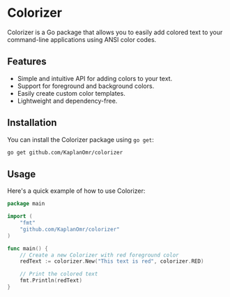 # Colorizer

Colorizer is a Go package that allows you to easily add colored text to your command-line applications using ANSI color codes.

## Features

- Simple and intuitive API for adding colors to your text.
- Support for foreground and background colors.
- Easily create custom color templates.
- Lightweight and dependency-free.

## Installation

You can install the Colorizer package using `go get`:

```bash
go get github.com/KaplanOmr/colorizer
```

## Usage

Here's a quick example of how to use Colorizer:

```go
package main

import (
	"fmt"
	"github.com/KaplanOmr/colorizer"
)

func main() {
	// Create a new Colorizer with red foreground color
	redText := colorizer.New("This text is red", colorizer.RED)

	// Print the colored text
	fmt.Println(redText)
}
```
